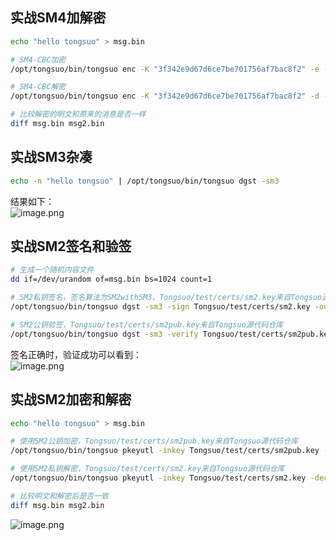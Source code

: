 <a name="kVxml"></a>
## 实战SM4加解密
```bash
echo "hello tongsuo" > msg.bin

# SM4-CBC加密
/opt/tongsuo/bin/tongsuo enc -K "3f342e9d67d6ce7be701756af7bac8f2" -e -sm4-cbc -in msg.bin -iv "1fb2d42fb36e2e88a220b04f2e49aa13" -nosalt -out cipher.bin

# SM4-CBC解密
/opt/tongsuo/bin/tongsuo enc -K "3f342e9d67d6ce7be701756af7bac8f2" -d -sm4-cbc -in cipher.bin -iv "1fb2d42fb36e2e88a220b04f2e49aa13" -nosalt -out msg2.bin

# 比较解密的明文和原来的消息是否一样
diff msg.bin msg2.bin
```
<a name="xkbsv"></a>
## 实战SM3杂凑
```bash
echo -n "hello tongsuo" | /opt/tongsuo/bin/tongsuo dgst -sm3
```
结果如下：<br />![image.png](https://cdn.nlark.com/yuque/0/2023/png/21453368/1683597693036-fd7d5bc6-de08-4334-8be7-501926bf3bfc.png#averageHue=%23141414&clientId=u092179e0-ef88-4&from=paste&height=68&id=W6uV6&originHeight=136&originWidth=1484&originalType=binary&ratio=2&rotation=0&showTitle=false&size=36947&status=done&style=none&taskId=u266d0894-71d7-48f3-ba81-bd83e3a8640&title=&width=742)
<a name="rehkK"></a>
## 实战SM2签名和验签
```bash
# 生成一个随机内容文件
dd if=/dev/urandom of=msg.bin bs=1024 count=1

# SM2私钥签名，签名算法为SM2withSM3，Tongsuo/test/certs/sm2.key来自Tongsuo源代码仓库
/opt/tongsuo/bin/tongsuo dgst -sm3 -sign Tongsuo/test/certs/sm2.key -out sigfile msg.bin

# SM2公钥验签，Tongsuo/test/certs/sm2pub.key来自Tongsuo源代码仓库
/opt/tongsuo/bin/tongsuo dgst -sm3 -verify Tongsuo/test/certs/sm2pub.key -signature sigfile msg.bin

```
签名正确时，验证成功可以看到：<br />![image.png](https://cdn.nlark.com/yuque/0/2023/png/21453368/1683597693031-4ac100d4-978f-479b-87c8-72be154ba563.png#averageHue=%23090909&clientId=u092179e0-ef88-4&from=paste&height=78&id=TczLA&originHeight=156&originWidth=2180&originalType=binary&ratio=2&rotation=0&showTitle=false&size=36325&status=done&style=none&taskId=u39a4fddd-70cf-4d20-9f25-5de50d189a7&title=&width=1090)
<a name="O2uX6"></a>
## 实战SM2加密和解密
```bash
echo "hello tongsuo" > msg.bin

# 使用SM2公钥加密，Tongsuo/test/certs/sm2pub.key来自Tongsuo源代码仓库
/opt/tongsuo/bin/tongsuo pkeyutl -inkey Tongsuo/test/certs/sm2pub.key -pubin -encrypt -in msg.bin -out cipher.bin

# 使用SM2私钥解密，Tongsuo/test/certs/sm2.key来自Tongsuo源代码仓库
/opt/tongsuo/bin/tongsuo pkeyutl -inkey Tongsuo/test/certs/sm2.key -decrypt -in cipher.bin -out msg2.bin

# 比较明文和解密后是否一致
diff msg.bin msg2.bin
```
![image.png](https://cdn.nlark.com/yuque/0/2023/png/21453368/1683598986788-cab25820-be36-4e5e-bf20-51162ec24990.png#averageHue=%230f0f0f&clientId=ud06b6b9c-65ff-4&from=paste&height=80&id=u45c32ea4&originHeight=160&originWidth=1262&originalType=binary&ratio=2&rotation=0&showTitle=false&size=35467&status=done&style=none&taskId=ucbf2d2cb-5f6a-4d16-b592-aadd89169d8&title=&width=631)
